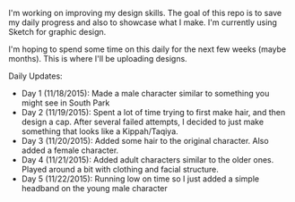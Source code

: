 I'm working on improving my design skills. The goal of this repo is to save my daily progress and also to showcase what I make. I'm currently using Sketch for graphic design.

I'm hoping to spend some time on this daily for the next few weeks (maybe months). This is where I'll be uploading designs.

Daily Updates:
- Day 1 (11/18/2015): Made a male character similar to something you might see in South Park
- Day 2 (11/19/2015): Spent a lot of time trying to first make hair, and then design a cap. After several failed attempts, I decided to just make something that looks like a Kippah/Taqiya.
- Day 3 (11/20/2015): Added some hair to the original character. Also added a female character.
- Day 4 (11/21/2015): Added adult characters similar to the older ones. Played around a bit with clothing and facial structure. 
- Day 5 (11/22/2015): Running low on time so I just added a simple headband on the young male character